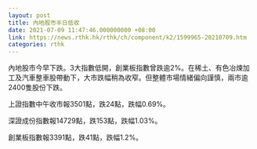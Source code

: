 ```yaml
---
layout: post
title: 內地股市半日低收
date: 2021-07-09 11:47:46.000000000 +08:00
link: https://news.rthk.hk/rthk/ch/component/k2/1599965-20210709.htm
categories: rthk
---
```


內地股市今早下跌。3大指數低開，創業板指數曾跌逾2%。在稀土、有色冶煉加工及汽車整車股帶動下，大市跌幅稍為收窄。但整體市場情緒偏向謹慎，兩市逾2400隻股份下跌。

上證指數中午收市報3501點，跌24點，跌幅0.69%。

深證成份指數報14729點，跌153點，跌幅1.03%。

創業板指數報3391點，跌41點，跌幅1.2%。
